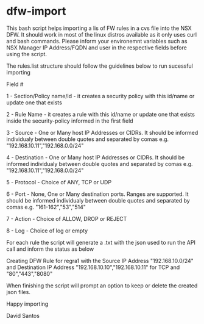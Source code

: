# dfw-import

This bash script helps importing a lis of FW rules in a cvs file into the NSX DFW.
It should work in most of the linux distros available as it only uses curl and bash commands.
Please inform your environemnt variables such as NSX Manager IP Address/FQDN and user in the respective fields before using the script.

The rules.list structure should follow the guidelines below to run sucessful importing

Field #

1 - Section/Policy name/id - it creates a security policy with this id/name or update one that exists

2 - Rule Name - it creates a rule with this id/name or update one that exists inside the security-policy informed in the first field

3 - Source - One or Many host IP Addresses or CIDRs. It should be informed individualy between double quotes and separated by comas e.g. "192.168.10.11","192.168.0.0/24"

4 - Destination - One or Many host IP Addresses or CIDRs. It should be informed individualy between double quotes and separated by comas e.g. "192.168.10.11","192.168.0.0/24"

5 - Protocol - Choice of ANY, TCP or UDP

6 - Port - None, One or Many destination ports. Ranges are supported. It should be informed individualy between double quotes and separated by comas e.g. "161-162","53","514"

7 - Action - Choice of ALLOW, DROP or REJECT

8 - Log - Choice of log or empty

For each rule the script will generate a .txt with the json used to run the API call and inform the status as below

Creating DFW Rule for regra1 with the Source IP Address "192.168.10.0/24" and Destination IP Address "192.168.10.10","192.168.10.11" for TCP and "80","443","8080"

When finishing the script will prompt an option to keep or delete the created json files.

Happy importing

David Santos
